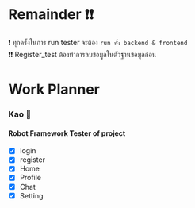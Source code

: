 # Remainder :exclamation::exclamation:
:exclamation: ทุกครั้งในการ run tester จะต้อง `run ทั้ง backend & frontend `  
:exclamation::exclamation: Register_test ต้องทำการลบข้อมูลในตัวฐานข้อมูลก่อน

# Work Planner 
### Kao :woman: 
#### Robot Framework Tester of project 
- [x] login
- [x] register
- [X] Home
- [X] Profile
- [X] Chat
- [X] Setting 
